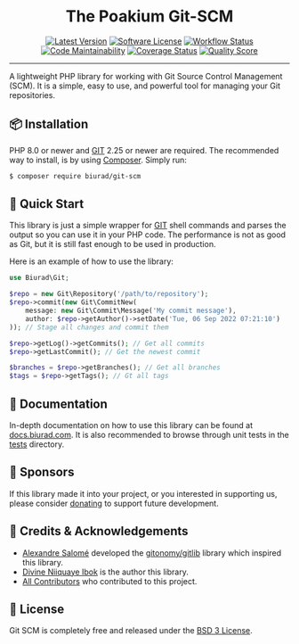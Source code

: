 <div align="center">

# The Poakium Git-SCM

[![Latest Version](https://img.shields.io/packagist/v/biurad/git-scm.svg?style=flat-square)](https://packagist.org/packages/biurad/git-scm)
[![Software License](https://img.shields.io/badge/License-BSD--3-brightgreen.svg?style=flat-square)](LICENSE)
[![Workflow Status](https://img.shields.io/github/workflow/status/biurad/php-git-scm/build?style=flat-square)](https://github.com/biurad/php-git-scm/actions)
[![Code Maintainability](https://img.shields.io/codeclimate/maintainability/biurad/php-git-scm?style=flat-square)](https://codeclimate.com/github/biurad/php-git-scm)
[![Coverage Status](https://img.shields.io/codecov/c/github/biurad/php-git-scm?style=flat-square)](https://codecov.io/gh/biurad/php-git-scm)
[![Quality Score](https://img.shields.io/scrutinizer/g/biurad/php-git-scm.svg?style=flat-square)](https://scrutinizer-ci.com/g/biurad/php-git-scm)

</div>

---

A lightweight PHP library for working with Git Source Control Management (SCM). It is a simple, easy to use, and powerful tool for managing your Git repositories.

## 📦 Installation

PHP 8.0 or newer and [GIT][2] 2.25 or newer are required. The recommended way to install, is by using [Composer][1]. Simply run:

```bash
$ composer require biurad/git-scm
```

## 📍 Quick Start

This library is just a simple wrapper for [GIT][2] shell commands and parses the output so you can use it in your PHP code.
The performance is not as good as Git, but it is still fast enough to be used in production.

Here is an example of how to use the library:

```php
use Biurad\Git;

$repo = new Git\Repository('/path/to/repository');
$repo->commit(new Git\CommitNew(
    message: new Git\Commit\Message('My commit message'),
    author: $repo->getAuthor()->setDate('Tue, 06 Sep 2022 07:21:10')
)); // Stage all changes and commit them

$repo->getLog()->getCommits(); // Get all commits
$repo->getLastCommit(); // Get the newest commit

$branches = $repo->getBranches(); // Get all branches
$tags = $repo->getTags(); // Gt all tags
```

## 📓 Documentation

In-depth documentation on how to use this library can be found at [docs.biurad.com][3]. It is also recommended to browse through unit tests in the [tests](./tests/) directory.

## 🙌 Sponsors

If this library made it into your project, or you interested in supporting us, please consider [donating][4] to support future development.

## 👥 Credits & Acknowledgements

- [Alexandre Salomé][5] developed the [gitonomy/gitlib][6] library which inspired this library.
- [Divine Niiquaye Ibok][7] is the author this library.
- [All Contributors][8] who contributed to this project.

## 📄 License

Git SCM is completely free and released under the [BSD 3 License](LICENSE).

[1]: https://getcomposer.org
[2]: https://git-scm.com
[3]: https://docs.biurad.com/poakium/git-scm
[4]: https://biurad.com/sponsor
[5]: https://github.com/alexandresalome
[6]: https://github.com/gitonomy/gitlib
[7]: https://github.com/divineniiquaye
[8]: https://github.com/biurad/php-git-scm/contributors
